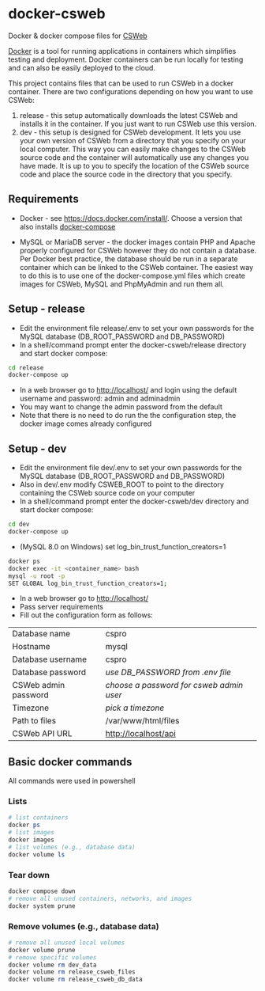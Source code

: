 # docker-csweb

Docker &amp; docker compose files for [CSWeb](https://www.csprousers.org/help/CSWeb/)

[Docker](https://www.docker.com) is a tool for running applications in containers which simplifies testing and deployment. Docker containers can be run locally for testing and can also be easily deployed to the cloud.

This project contains files that can be used to run CSWeb in a docker container. There are two configurations depending on how you want to use CSWeb:

1) release - this setup automatically downloads the latest CSWeb and installs it in the container. If you just want to run CSWeb use this version.
2) dev - this setup is designed for CSWeb development. It lets you use your own version of CSWeb from a directory that you specify on your local computer. This way you can easily make changes to the CSWeb source code and the container will automatically use any changes you have made. It is up to you to specify the location of the CSWeb source code and place the source code in the directory that you specify.

## Requirements

* Docker - see <https://docs.docker.com/install/>. Choose a version that also installs [docker-compose](https://docs.docker.com/compose/)

* MySQL or MariaDB server - the docker images contain PHP and Apache properly configured for CSWeb however they do not contain a database. Per Docker best practice, the database should be run in a separate container which can be linked to the CSWeb container. The easiest way to do this is to use one of the docker-compose.yml files which create images for CSWeb, MySQL and PhpMyAdmin and run them all.

## Setup - release

* Edit the environment file release/.env to set your own passwords for the MySQL database (DB_ROOT_PASSWORD and DB_PASSWORD)
* In a shell/command prompt enter the docker-csweb/release directory and start docker compose:

```bash
cd release
docker-compose up
```

* In a web browser go to <http://localhost/> and login using the default username and password: admin and adminadmin
* You may want to change the admin password from the default
* Note that there is no need to do run the the configuration step, the docker image comes already configured

## Setup - dev

* Edit the environment file dev/.env to set your own passwords for the MySQL database (DB_ROOT_PASSWORD and DB_PASSWORD)
* Also in dev/.env modify CSWEB_ROOT to point to the directory containing the CSWeb source code on your computer
* In a shell/command prompt enter the docker-csweb/dev directory and start docker compose:

```bash
cd dev
docker-compose up
```

* (MySQL 8.0 on Windows) set log_bin_trust_function_creators=1

```bash
docker ps
docker exec -it <container_name> bash
mysql -u root -p
SET GLOBAL log_bin_trust_function_creators=1;
```

* In a web browser go to <http://localhost/>
* Pass server requirements
* Fill out the configuration form as follows:

|                      |                                          |
|----------------------|------------------------------------------|
| Database name        | cspro                                    |
| Hostname             | mysql                                    |
| Database username    | cspro                                    |
| Database password    | _use DB_PASSWORD from .env file_         |
| CSWeb admin password | _choose a password for csweb admin user_ |
| Timezone             | _pick a timezone_                        |
| Path to files        | /var/www/html/files                      |
| CSWeb API URL        | <http://localhost/api>                   |

## Basic docker commands

All commands were used in powershell

### Lists

```powershell
# list containers
docker ps
# list images
docker images
# list volumes (e.g., database data)
docker volume ls
```

### Tear down

```powershell
docker compose down
# remove all unused containers, networks, and images
docker system prune
```

### Remove volumes (e.g., database data)

```powershell
# remove all unused local volumes
docker volume prune
# remove specific volumes
docker volume rm dev_data
docker volume rm release_csweb_files
docker volume rm release_csweb_db_data
```

